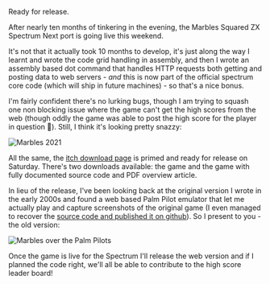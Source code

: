 Ready for release.

After nearly ten months of tinkering in the evening, the Marbles Squared ZX Spectrum Next port is going live this weekend.

It's not that it actually took 10 months to develop, it's just along the way I learnt and wrote the code grid handling in assembly, and then I wrote an assembly based dot command that handles HTTP requests both getting and posting data to web servers - _and_ this is now part of the official spectrum core code (which will ship in future machines) - so that's a nice bonus.

I'm fairly confident there's no lurking bugs, though I am trying to squash one non blocking issue where the game can't get the high scores from the web (though oddly the game was able to post the high score for the player in question 🤔). Still, I think it's looking pretty snazzy:

![Marbles 2021](/images/devlog/marbles-last-shot.png)

All the same, the [itch download page](https://remysharp.itch.io/marbles2) is primed and ready for release on Saturday. There's two downloads available: the game and the game with fully documented source code and PDF overview article.

In lieu of the release, I've been looking back at the original version I wrote in the early 2000s and found a web based Palm Pilot emulator that let me actually play and capture screenshots of the original game (I even managed to recover the [source code and published it on github](https://github.com/remy/palm-marbles)). So I present to you - the old version:

![Marbles over the Palm Pilots](/images/devlog/marbles-og.png)

Once the game is live for the Spectrum I'll release the web version and if I planned the code right, we'll all be able to contribute to the high score leader board!
